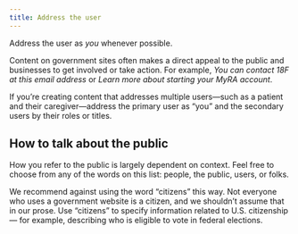 ```yaml
---
title: Address the user
---
```

Address the user as _you_ whenever possible.

Content on government sites often makes a direct appeal to the public and businesses to get involved or take action. For example, *You can contact 18F at this email address* or *Learn more about starting your MyRA account*.

If you’re creating content that addresses multiple users—such as a patient and their caregiver—address the primary user as “you” and the secondary users by their roles or titles.

## How to talk about the public

How you refer to the public is largely dependent on context. Feel free to choose from any of the words on this list: people, the public, users, or folks.

We recommend against using the word “citizens” this way. Not everyone who uses a government website is a citizen, and we shouldn’t assume that in our prose. Use “citizens” to specify information related to U.S. citizenship — for example, describing who is eligible to vote in federal elections.

